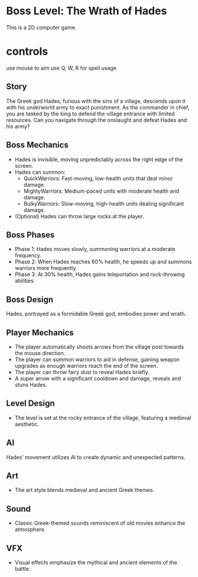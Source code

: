 # Boss Level: The Wrath of Hades
This is a 2D computer game.
# controls
use mouse to aim
use Q, W, R for spell usage
## Story
The Greek god Hades, furious with the sins of a village, descends upon it with his underworld army to exact punishment. As the commander in chief, you are tasked by the king to defend the village entrance with limited resources. Can you navigate through the onslaught and defeat Hades and his army?

## Boss Mechanics
- Hades is invisible, moving unpredictably across the right edge of the screen.
- Hades can summon:
  - QuickWarriors: Fast-moving, low-health units that deal minor damage.
  - MightyWarriors: Medium-paced units with moderate health and damage.
  - BulkyWarriors: Slow-moving, high-health units dealing significant damage.
- (Optional) Hades can throw large rocks at the player.

## Boss Phases
- Phase 1: Hades moves slowly, summoning warriors at a moderate frequency.
- Phase 2: When Hades reaches 60% health, he speeds up and summons warriors more frequently.
- Phase 3: At 30% health, Hades gains teleportation and rock-throwing abilities.

## Boss Design
Hades, portrayed as a formidable Greek god, embodies power and wrath.

## Player Mechanics
- The player automatically shoots arrows from the village post towards the mouse direction.
- The player can summon warriors to aid in defense, gaining weapon upgrades as enough warriors reach the end of the screen.
- The player can throw fairy dust to reveal Hades briefly.
- A super arrow with a significant cooldown and damage, reveals and stuns Hades.

## Level Design
- The level is set at the rocky entrance of the village, featuring a medieval aesthetic.

## AI
Hades' movement utilizes AI to create dynamic and unexpected patterns.

## Art
- The art style blends medieval and ancient Greek themes.

## Sound
- Classic Greek-themed sounds reminiscent of old movies enhance the atmosphere.

## VFX
- Visual effects emphasize the mythical and ancient elements of the battle.
